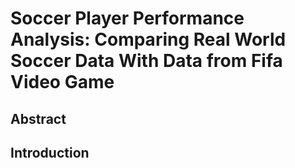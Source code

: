 # Soccer Player Performance Analysis: Comparing Real World Soccer Data With Data from Fifa Video Game



## Abstract 




## Introduction
